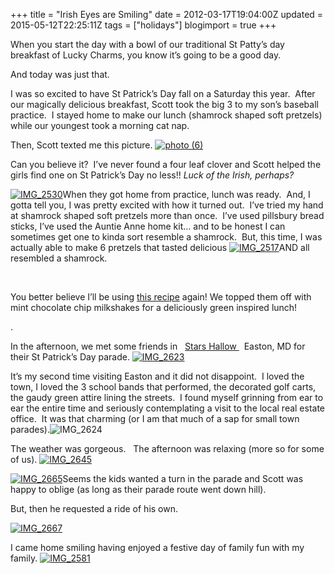 +++
title = "Irish Eyes are Smiling"
date = 2012-03-17T19:04:00Z
updated = 2015-05-12T22:25:11Z
tags = ["holidays"]
blogimport = true 
+++

When you start the day with a bowl of our traditional St Patty’s day breakfast of Lucky Charms, you know it’s going to be a good day. 

And today was just that. 

I was so excited to have St Patrick’s Day fall on a Saturday this year.&#160; After our magically delicious breakfast, Scott took the big 3 to my son’s baseball practice.&#160; I stayed home to make our lunch (shamrock shaped soft pretzels) while our youngest took a morning cat nap.&#160; 

Then, Scott texted me this picture. [![photo (6)](https://latc.s3.amazonaws.com/wp-content/uploads/2012/03/photo-6.jpg "photo (6)")](https://latc.s3.amazonaws.com/wp-content/uploads/2012/03/photo-6.jpg)

Can you believe it?&#160; I’ve never found a four leaf clover and Scott helped the girls find one on St Patrick’s Day no less!!  _Luck of the Irish, perhaps?_

[![IMG_2530](https://latc.s3.amazonaws.com/wp-content/uploads/2012/03/IMG_2530.jpg "IMG_2530")](https://latc.s3.amazonaws.com/wp-content/uploads/2012/03/IMG_2530.jpg)When they got home from practice, lunch was ready.&#160; And, I gotta tell you, I was pretty excited with how it turned out.&#160; I’ve tried my hand at shamrock shaped soft pretzels more than once.&#160; I’ve used pillsbury bread sticks, I’ve used the Auntie Anne home kit… and to be honest I can sometimes get one to kinda sort resemble a shamrock.&#160; But, this time, I was actually able to make 6 pretzels that tasted delicious [![IMG_2517](https://latc.s3.amazonaws.com/wp-content/uploads/2012/03/IMG_2517.jpg "IMG_2517")](https://latc.s3.amazonaws.com/wp-content/uploads/2012/03/IMG_2517.jpg)AND all resembled a shamrock.&#160; 

&#160;

You better believe I’ll be using [this recipe](http://www.sprinklesofparsley.com/2011/01/homemade-auntie-annes-pretzels.html) again! We topped them off with mint chocolate chip milkshakes for a deliciously green inspired lunch!

.&#160; 

In the afternoon, we met some friends in 
&#160;
[
Stars Hallow
](http://en.wikipedia.org/wiki/Stars_Hollow)
&#160;
 Easton, MD for their St Patrick’s Day parade. [![IMG_2623](https://latc.s3.amazonaws.com/wp-content/uploads/2012/03/IMG_2623.jpg "IMG_2623")](https://latc.s3.amazonaws.com/wp-content/uploads/2012/03/IMG_2623.jpg)

 It’s my second time visiting Easton and it did not disappoint.&#160; I loved the town, I loved the 3 school bands that performed, the decorated golf carts, the 
gaudy
 green attire lining the streets.&#160; I found myself grinning from ear to ear the entire time and seriously contemplating a visit to the local real estate office.&#160; It was that charming (or I am that much of a sap for small town parades).![IMG_2624](https://latc.s3.amazonaws.com/wp-content/uploads/2012/03/IMG_2624.jpg "IMG_2624")

The weather was gorgeous.&#160;&#160; The afternoon was relaxing (more so for some of us). [![IMG_2645](https://latc.s3.amazonaws.com/wp-content/uploads/2012/03/IMG_2645.jpg "IMG_2645")](https://latc.s3.amazonaws.com/wp-content/uploads/2012/03/IMG_2645.jpg)

[![IMG_2665](https://latc.s3.amazonaws.com/wp-content/uploads/2012/03/IMG_2665.jpg "IMG_2665")](https://latc.s3.amazonaws.com/wp-content/uploads/2012/03/IMG_2665.jpg)Seems the kids wanted a turn in the parade and Scott was happy to oblige (as long as their parade route went down hill).

But, then he requested a ride of his own.

[![IMG_2667](https://latc.s3.amazonaws.com/wp-content/uploads/2012/03/IMG_2667.jpg "IMG_2667")](https://latc.s3.amazonaws.com/wp-content/uploads/2012/03/IMG_2667.jpg)

I came home smiling having enjoyed a festive day of family fun with my family. [![IMG_2581](https://latc.s3.amazonaws.com/wp-content/uploads/2012/03/IMG_2581.jpg "IMG_2581")](https://latc.s3.amazonaws.com/wp-content/uploads/2012/03/IMG_2581.jpg)
